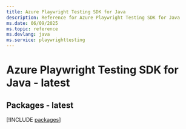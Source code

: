```yaml
---
title: Azure Playwright Testing SDK for Java
description: Reference for Azure Playwright Testing SDK for Java
ms.date: 06/09/2025
ms.topic: reference
ms.devlang: java
ms.service: playwrighttesting
---
```

# Azure Playwright Testing SDK for Java - latest
## Packages - latest
[!INCLUDE [packages](playwright-testing-index.md)]